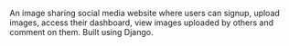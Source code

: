 An image sharing social media website where users can signup, upload images, access their dashboard, view images uploaded by others and comment on them. Built using Django.
